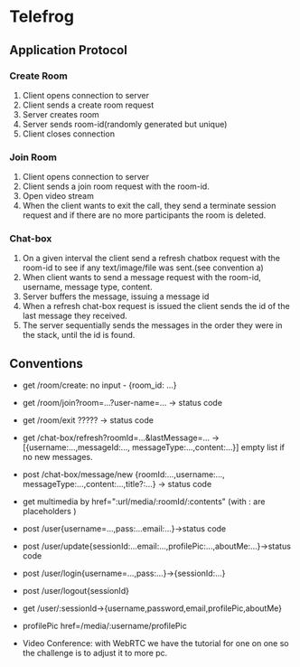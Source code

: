 ﻿# Telefrog

## Application Protocol

### Create Room

1. Client opens connection to server
2. Client sends a create room request
3. Server creates room
4. Server sends room-id(randomly generated but unique)
5. Client closes connection

### Join Room

1. Client opens connection to server
2. Client sends a join room request with the room-id.
3. Open video stream
4. When the client wants to exit the call, they send a terminate session request and if there are no more participants
   the room is deleted.

### Chat-box

1. On a given interval the client send a refresh chatbox request with the room-id to see if any text/image/file was
   sent.(see convention a)
2. When client wants to send a message request with the room-id, username, message type, content.
3. Server buffers the message, issuing a message id
4. When a refresh chat-box request is issued the client sends the id of the last message they received.
5. The server sequentially sends the messages in the order they were in the stack, until the id is found.

## Conventions

- get /room/create: no input - {room_id: ...}


- get /room/join?room=...?user-name=... -> status code


- get /room/exit ????? -> status code


- get /chat-box/refresh?roomId=...&lastMessage=... ->[{username:...,messageId:..., messageType:...,content:...}] empty
  list if no new messages.


- post /chat-box/message/new {roomId:...,username:..., messageType:...,content:...,title?:...} -> status code


- get multimedia by href=":url/media/:roomId/:contents" (with : are placeholders )


- post /user{username=...,pass:...email:...}->status code


- post /user/update{sessionId:...email:...,profilePic:...,aboutMe:...}->status code


- post /user/login{username=...,pass:...}->{sessionId:...}

- post /user/logout{sessionId}


- get /user/:sessionId->{username,password,email,profilePic,aboutMe}

- profilePic href=/media/:username/profilePic


- Video Conference: with WebRTC we have the tutorial for one on one so the challenge is to adjust it to more pc.


